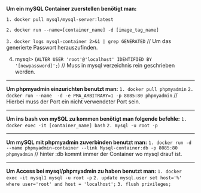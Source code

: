 **Um ein mySQL Container zuerstellen benötigt man:**

`1. docker pull mysql/mysql-server:latest`

`2. docker run --name=[container_name] -d [image_tag_name]`

`3. docker logs mysql-container 2>&1 | grep GENERATED` // Um das generierte Passwort herauszufinden.

4. mysql> (`ALTER USER 'root'@'localhost' IDENTIFIED BY '[newpassword]';`) // Muss in mysql verzeichnis rein geschrieben werden.
_________________________________________________________________________________________________________________________________
**Um phpmyadmin einzurichten benutzt man:**
`1. docker pull phpmyadmin`
`2. docker run --name  -d -e PMA_ARBITRARY=1 -p 8085:80 phpmyadmin` // Hierbei muss der Port ein nicht verwendeter Port sein.
_________________________________________________________________________________________________________________________________
**Um ins bash von mySQL zu kommen benötigt man folgende befehle:**
`1. docker exec -it [container_name] bash`
`2. mysql -u root -p`
_________________________________________________________________________________________________________________________________
**Um mySQL mit phpmyadmin zuverbinden benutzt man:**
`1. docker run -d --name phpmyadmin-container --link Mysql-container:db -p 8085:80 phpmyadmin` // hinter :db kommt immer der Container wo mysql drauf ist.
_________________________________________________________________________________________________________________________________
**Um Access bei mysql/phpmyadmin zu haben benutzt man:**
`1. docker exec -it mysql1 mysql -u root -p`
`2. update mysql.user set host='%' where user='root' and host = 'localhost';`
`3. flush privileges;`
